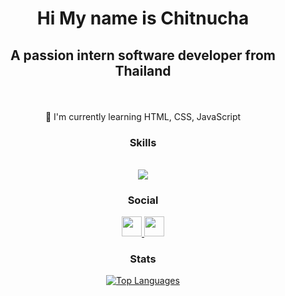 <h1 align="center">
  
  Hi My name is Chitnucha
  
</h1>

<h2 align="center">
  
  A passion intern software developer from Thailand
  
</h2>

<br/>

<div align="center">
  
  🌱 I'm currently learning HTML, CSS, JavaScript
  
</div>

<h3 align="center">Skills</h3>

<br/>

<div align="center">
  
  <img src="https://skillicons.dev/icons?i=js,html,css">
  
</div>


<h3 align="center">Social</h3>

<div align="center">
  
  <a href="https://www.facebook.com/profile.php?id=100008190736937&locale=th_TH" target="_blank" rel="noreferrer"> <picture> <source media="(prefers-color-scheme: dark)" srcset="https://raw.githubusercontent.com/danielcranney/readme-generator/main/public/icons/socials/facebook-dark.svg" /> <source media="(prefers-color-scheme: light)" srcset="https://raw.githubusercontent.com/danielcranney/readme-generator/main/public/icons/socials/facebook.svg" /> <img src="https://raw.githubusercontent.com/danielcranney/readme-generator/main/public/icons/socials/facebook.svg" width="32" height="32" /> </picture> </a> <a href="https://www.github.com/ThanChitnucha" target="_blank" rel="noreferrer"> <picture> <source media="(prefers-color-scheme: dark)" srcset="https://raw.githubusercontent.com/danielcranney/readme-generator/main/public/icons/socials/github-dark.svg" /> <source media="(prefers-color-scheme: light)" srcset="https://raw.githubusercontent.com/danielcranney/readme-generator/main/public/icons/socials/github.svg" /> <img src="https://raw.githubusercontent.com/danielcranney/readme-generator/main/public/icons/socials/github.svg" width="32" height="32" /> </picture> </a>
  
</div>

<h3 align="center">Stats</h3>

<div align="center"> 
  
<a href="https://github.com/ThanChitnucha" align="center"><img src="https://github-readme-stats.vercel.app/api/top-langs/?username=ThanChitnucha&langs_count=10&title_color=0891b2&text_color=ffffff&icon_color=0891b2&bg_color=1c1917&hide_border=true&locale=en&custom_title=Top%20%Languages" alt="Top Languages" /></a>
  
</div>
